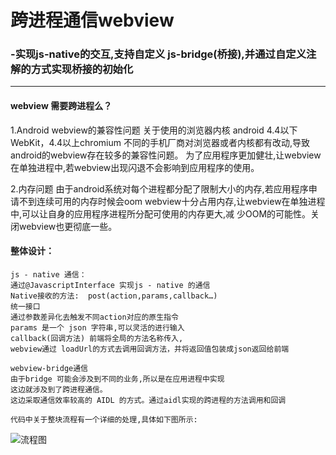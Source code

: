 # 跨进程通信webview
### -实现js-native的交互,支持自定义 js-bridge(桥接),并通过自定义注解的方式实现桥接的初始化
****

#### webview 需要跨进程么？

1.Android webview的兼容性问题
    关于使用的浏览器内核 android 4.4以下WebKit，4.4以上chromium
  不同的手机厂商对浏览器或者内核都有改动,导致android的webview存在较多的兼容性问题。
  为了应用程序更加健壮,让webview在单独进程中,若webview出现闪退不会影响到应用程序的使用。
  
2.内存问题
    由于android系统对每个进程都分配了限制大小的内存,若应用程序申请不到连续可用的内存时候会oom
  webview十分占用内存,让webview在单独进程中,可以让自身的应用程序进程所分配可使用的内存更大,减
  少OOM的可能性。关闭webview也更彻底一些。
  

#### 整体设计：
    js - native 通信： 
    通过@JavascriptInterface 实现js - native 的通信
    Native接收的方法:  post(action,params,callback…)
    统一接口
    通过参数差异化去触发不同action对应的原生指令
    params 是一个 json 字符串,可以灵活的进行输入
    callback(回调方法) 前端将全局的方法名称传入, 
    webview通过 loadUrl的方式去调用回调方法，并将返回值包装成json返回给前端
    
    webview-bridge通信
    由于bridge 可能会涉及到不同的业务,所以是在应用进程中实现
    这边就涉及到了跨进程通信。
    这边采取通信效率较高的 AIDL 的方式。通过aidl实现的跨进程的方法调用和回调
    
    代码中关于整块流程有一个详细的处理,具体如下图所示:
![流程图](https://github.com/xiangwangrush/-webview/blob/master/image/t.png "若加载不出来,请点击查阅")


    
    

    

